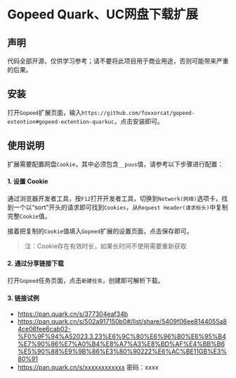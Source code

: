 # Gopeed Quark、UC网盘下载扩展

## 声明

代码全部开源，仅供学习参考；请不要将此项目用于商业用途，否则可能带来严重的后果。

## 安装

打开`Gopeed`扩展页面，输入`https://github.com/foxxorcat/gopeed-extention#gopeed-extention-quarkuc`，点击安装即可。

## 使用说明

扩展需要配置网盘`Cookie`，其中必须包含`__puus`值，请参考以下步骤进行配置：

#### 1. 设置 Cookie

通过浏览器开发者工具，按`F12`打开开发者工具，切换到`Network(网络)`选项卡，找到一个以“sort”开头的请求即可找到`Cookies`，从`Request Header(请求标头)`中复制完整`Cookie`值。

接着把复制的`Cookie`值填入`Gopeed`扩展的设置页面，点击保存即可。

> 注：Cookie存在有效时长，如果长时间不使用需要重新获取 

#### 2. 通过分享链接下载

打开`Gopeed`任务页面，点击`新建任务`，创建即可解析下载。

#### 3. 链接试例
- https://pan.quark.cn/s/377304eaf34b
- https://pan.quark.cn/s/502a917150b0#/list/share/5409f06ee8144055a84ce06fee6cab02-%F0%9F%94%A52023.3.23%E6%9C%80%E6%96%B0%E6%95%B4%E7%90%86%E7%A0%B4%E8%A7%A3%E8%BD%AF%E4%BB%B6%E5%90%88%E9%9B%86%E3%80%90222%E6%AC%BE11GB%E3%80%91
- https://pan.quark.cn/s/xxxxxxxxxxxx 密码：xxxx